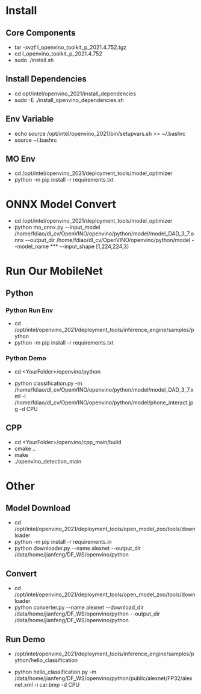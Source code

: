 # Install

## Core Components

- tar -xvzf l_openvino_toolkit_p_2021.4.752.tgz
- cd l_openvino_toolkit_p_2021.4.752
- sudo ./install.sh

## Install Dependencies

- cd opt/intel/openvino_2021/install_dependencies
- sudo -E ./install_openvino_dependencies.sh

## Env Variable

- echo source /opt/intel/openvino_2021/bin/setupvars.sh >> ~/.bashrc
- source ~/.bashrc

## MO Env

- cd /opt/intel/openvino_2021/deployment_tools/model_optimizer
- python -m pip install -r requirements.txt

# ONNX Model Convert

- cd /opt/intel/openvino_2021/deployment_tools/model_optimizer
- python mo_onnx.py --input_model /home/fdiao/dl_cv/OpenVINO/openvino/python/model/model_DAD_3_7.onnx --output_dir /home/fdiao/dl_cv/OpenVINO/openvino/python/model --model_name *** --input_shape [1,224,224,3]

# Run Our MobileNet

## Python

### Python Run Env

- cd /opt/intel/openvino_2021/deployment_tools/inference_engine/samples/python
- python -m pip install -r requirements.txt

### Python Demo

- cd \<YourFolder\>/openvino/python

- python classification.py -m /home/fdiao/dl_cv/OpenVINO/openvino/python/model/model_DAD_3_7.xml -i /home/fdiao/dl_cv/OpenVINO/openvino/python/model/phone_interact.jpg -d CPU

## CPP

- cd \<YourFolder\>/openvino/cpp_main/build
- cmake ..
- make
- ./openvino_detection_main

# Other

## Model Download

- cd /opt/intel/openvino_2021/deployment_tools/open_model_zoo/tools/downloader
- python -m pip install -r requirements.in
- python downloader.py --name alexnet --output_dir /data/home/jianfeng/DF_WS/openvino/python

## Convert

- cd /opt/intel/openvino_2021/deployment_tools/open_model_zoo/tools/downloader
- python converter.py --name alexnet --download_dir /data/home/jianfeng/DF_WS/openvino/python --output_dir /data/home/jianfeng/DF_WS/openvino/python

## Run Demo

- /opt/intel/openvino_2021/deployment_tools/inference_engine/samples/python/hello_classification

- python hello_classification.py -m /data/home/jianfeng/DF_WS/openvino/python/public/alexnet/FP32/alexnet.xml -i car.bmp -d CPU
